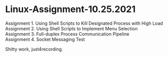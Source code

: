 # Linux-Assignment-10.25.2021
Assignment 1. Using Shell Scripts to Kill Designated Process with High Load  
Assignment 2. Using Shell Scripts to Implement Menu Selection  
Assignment 3. Full-duplex Process Communication Pipeline  
Assignment 4. Socket Messaging Test  
  
Shitty work, just4recording.
